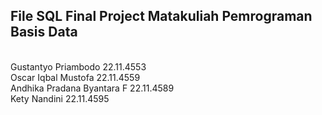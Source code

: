 <h2>File SQL Final Project Matakuliah Pemrograman Basis Data</h2><br />
Gustantyo Priambodo         	        22.11.4553<br />
Oscar Iqbal Mustofa           	      22.11.4559<br />
Andhika Pradana Byantara F          	22.11.4589<br />
Kety Nandini                          22.11.4595<br />
